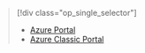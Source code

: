 > [!div class="op_single_selector"]
> 
> * [Azure Portal](../articles/storage/storage-monitoring-diagnosing-troubleshooting.md)
> * [Azure Classic Portal](../articles/storage/storage-monitoring-diagnosing-troubleshooting-classic-portal.md)
> 
> 

